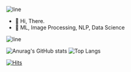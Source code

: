 

![line](https://camo.githubusercontent.com/7a6101afba1cf35d6ad12e06d223aa6e9dec50932fab0ea8da0ddc36d888decd/68747470733a2f2f63617073756c652d72656e6465722e76657263656c2e6170702f6170693f747970653d7265637426636f6c6f723d6772616469656e74266865696768743d31)

- 👋 Hi, There.
- 👀 ML, Image Processing, NLP, Data Science

![line](https://camo.githubusercontent.com/7a6101afba1cf35d6ad12e06d223aa6e9dec50932fab0ea8da0ddc36d888decd/68747470733a2f2f63617073756c652d72656e6465722e76657263656c2e6170702f6170693f747970653d7265637426636f6c6f723d6772616469656e74266865696768743d31)

![Anurag's GitHub stats](https://github-readme-stats.vercel.app/api?username=kjkim-kr&theme=great-gatsby&show_icons=true) ![Top Langs](https://github-readme-stats.vercel.app/api/top-langs/?username=kjkim-kr&layout=compact)

[![Hits](https://hits.seeyoufarm.com/api/count/incr/badge.svg?url=https%3A%2F%2Fgithub.com%2Fkjkim-kr&count_bg=%23C2C83D&title_bg=%23555555&icon=&icon_color=%23E7E7E7&title=visitors&edge_flat=false)](https://hits.seeyoufarm.com)


<!---
- 🌱 I’m currently learning ...
- 💞️ I’m looking to collaborate on ...
- 🇰🇷  Working at South Korea
- 📫 [![Gmail Badge](https://img.shields.io/badge/Gmail-d14836?style=flat-square&logo=Gmail&logoColor=white&link=mailto:fomagran6@gmail.com)](mailto:vore25@gmail.com)
kjkim-kr/kjkim-kr is a ✨ special ✨ repository because its `README.md` (this file) appears on your GitHub profile.
You can click the Preview link to take a look at your changes.
--->
